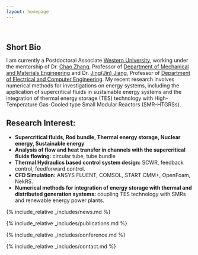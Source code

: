 ```yaml
---
layout: homepage
---
```


<h1 id="about-me"></h1>

<h2 style="margin: 60px 0px 10px;">Short Bio</h2>

I am currently a Postdoctoral Associate [Western University](https://www.uwo.ca/), working under the mentorship of Dr. [Chao Zhang](https://www.eng.uwo.ca/mechanical/faculty/zhang_c/), Professor of [Department of Mechanical and Materials Engineering](https://www.eng.uwo.ca/mechanical/) and Dr. [Jing(Jin) Jiang](https://www.eng.uwo.ca/electrical/faculty/jiang_j/), Professor of [Department of Electrical and Computer Engineering](https://www.eng.uwo.ca/electrical/). My recent research involves numerical methods for investigations on energy systems, including the application of supercritical fluids in sustainable energy systems and the integration of thermal energy storage (TES) technology with High-Temperature Gas-Cooled type Small Modular Reactors (SMR-HTGRSs).
## Research Interest:
- **Supercritical fluids, Rod bundle, Thermal energy storage, Nuclear energy, Sustainable energy**
- **Analysis of flow and heat transfer in channels with the supercritical fluids flowing:** circular tube, tube bundle
- **Thermal Hydraulics based control system design:** SCWR, feedback control, feedforward control.
- **CFD Simulation:** ANSYS FLUENT, COMSOL, START CMM+, OpenFoam, NekRS.
- **Numerical methods for integration of energy storage with thermal and distributed generation systems:** coupling TES technology with SMRs and renewable energy power plants.

{% include_relative _includes/news.md %}

{% include_relative _includes/publications.md %}

{% include_relative _includes/conference.md %}

{% include_relative _includes/contact.md %}
<!-- <strong style="color:#e74d3c; font-weight:600"><strong style="color:#e74d3c; font-weight:600">I am currently on the 2023-2024 academic job market, looking for faculty positions in CS, CSE, ECE, IEOR, etc., related to Artificial Intelligence, Computer Vision, and Machine Learning. Please feel free to contact me if you are interested. I am also happy to give talks on my research in related seminars.</strong></strong> -->


<!-- 
{% include_relative _includes/publications.md %}

{% include_relative _includes/teaching.md %}

{% include_relative _includes/talks.md %}

{% include_relative _includes/services.md %}


 -->
